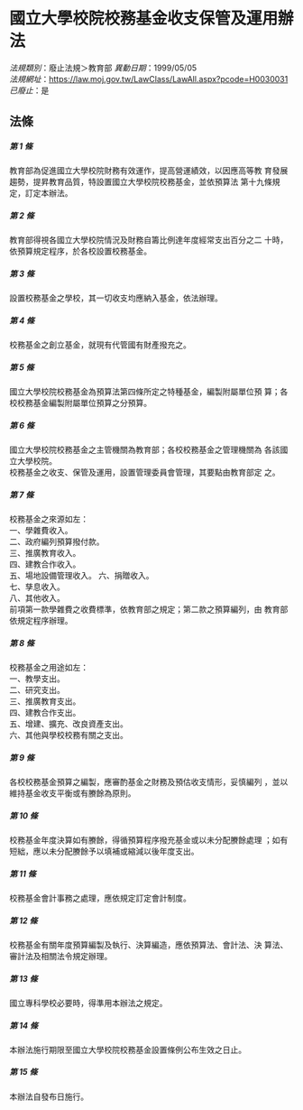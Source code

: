 # 國立大學校院校務基金收支保管及運用辦法

*法規類別*：廢止法規＞教育部
*異動日期*：1999/05/05  
*法規網址*：https://law.moj.gov.tw/LawClass/LawAll.aspx?pcode=H0030031
*已廢止*：是


## 法條
##### 第 1 條
教育部為促進國立大學校院財務有效運作，提高營運績效，以因應高等教
育發展趨勢，提昇教育品質，特設置國立大學校院校務基金，並依預算法
第十九條規定，訂定本辦法。                                      

##### 第 2 條
教育部得視各國立大學校院情況及財務自籌比例達年度經常支出百分之二
十時，依預算規定程序，於各校設置校務基金。

##### 第 3 條
設置校務基金之學校，其一切收支均應納入基金，依法辦理。          

##### 第 4 條
校務基金之創立基金，就現有代管國有財產撥充之。

##### 第 5 條
國立大學校院校務基金為預算法第四條所定之特種基金，編製附屬單位預
算；各校校務基金編製附屬單位預算之分預算。                      

##### 第 6 條
國立大學校院校務基金之主管機關為教育部；各校校務基金之管理機關為
各該國立大學校院。                                              
校務基金之收支、保管及運用，設置管理委員會管理，其要點由教育部定
之。                                                            

##### 第 7 條
校務基金之來源如左：　                                          
一、學雜費收入。                                                
二、政府編列預算撥付款。                                        
三、推廣教育收入。                                              
四、建教合作收入。                                              
五、場地設備管理收入。
六、捐贈收入。                                                  
七、孳息收入。                                                  
八、其他收入。                                                  
前項第一款學雜費之收費標準，依教育部之規定；第二款之預算編列，由
教育部依規定程序辦理。                                          


##### 第 8 條
校務基金之用途如左：                                            
一、教學支出。                                                  
二、研究支出。                                                  
三、推廣教育支出。                                              
四、建教合作支出。                                              
五、增建、擴充、改良資產支出。                                  
六、其他與學校校務有關之支出。                                  


##### 第 9 條
各校校務基金預算之編製，應審酌基金之財務及預估收支情形，妥慎編列
，並以維持基金收支平衡或有賸餘為原則。                          

##### 第 10 條
校務基金年度決算如有賸餘，得循預算程序撥充基金或以未分配賸餘處理
；如有短絀，應以未分配賸餘予以填補或縮減以後年度支出。          

##### 第 11 條
校務基金會計事務之處理，應依規定訂定會計制度。                  

##### 第 12 條
校務基金有關年度預算編製及執行、決算編造，應依預算法、會計法、決
算法、審計法及相關法令規定辦理。                                

##### 第 13 條
國立專科學校必要時，得準用本辦法之規定。                        

##### 第 14 條
本辦法施行期限至國立大學校院校務基金設置條例公布生效之日止。

##### 第 15 條
本辦法自發布日施行。                                            


